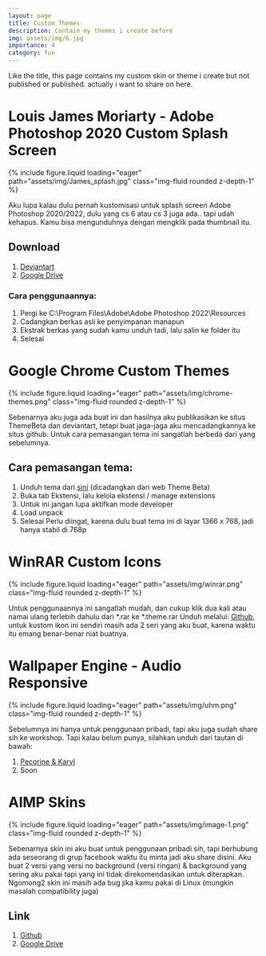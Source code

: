 ```yaml
---
layout: page
title: Custom Themes
description: Contain my themes i create before
img: assets/img/6.jpg
importance: 4
category: fun
---
```


Like the title, this page contains my custom skin or theme i create but not published or published. actually i want to share on here.


# Louis James Moriarty - Adobe Photoshop 2020 Custom Splash Screen

<div class="row mt-3">
    <div class="col-sm mt-3 mt-md-0">
        {% include figure.liquid loading="eager" path="assets/img/James_splash.jpg" class="img-fluid rounded z-depth-1" %}
    </div>
</div>

Aku lupa kalau dulu pernah kustomisasi untuk splash screen Adobe Photoshop 2020/2022, dulu yang cs 6 atau cs 3 juga ada.. tapi udah kehapus. Kamu bisa mengunduhnya dengan mengklik pada thumbnail itu.

## Download
1. [Deviantart](https://www.deviantart.com/gingalibadeidara/art/Louis-James-Moriarty-Splashscreen-Photoshop-2020-876801666)
2. [Google Drive](https://drive.google.com/drive/u/1/folders/1-abujujrVb52g8qDXAXyIvShvO4IbbmB)

### Cara penggunaannya:
1. Pergi ke C:\Program Files\Adobe\Adobe Photoshop 2022\Resources
2. Cadangkan berkas asli ke penyimpanan manapun
3. Ekstrak berkas yang sudah kamu unduh tadi, lalu salin ke folder itu
4. Selesai

# Google Chrome Custom Themes

<div class="row mt-3">
    <div class="col-sm mt-3 mt-md-0">
        {% include figure.liquid loading="eager" path="assets/img/chrome-themes.png" class="img-fluid rounded z-depth-1" %}
    </div>
</div>

Sebenarnya aku juga ada buat ini dan hasilnya aku publikasikan ke situs ThemeBeta dan deviantart, tetapi buat jaga-jaga aku mencadangkannya ke situs github. Untuk cara pemasangan tema ini sangatlah berbeda dari yang sebelumnya.

## Cara pemasangan tema:
1. Unduh tema dari [sini](https://github.com/naturbrilian/Chrome-Themes) (dicadangkan dari web Theme Beta)
2. Buka tab Ekstensi, lalu kelola ekstensi / manage extensions
3. Untuk ini jangan lupa aktifkan mode developer
4. Load unpack
5. Selesai Perlu diingat, karena dulu buat tema ini di layar 1366 x 768, jadi hanya stabil di 768p

# WinRAR Custom Icons

<div class="row mt-3">
    <div class="col-sm mt-3 mt-md-0">
        {% include figure.liquid loading="eager" path="assets/img/winrar.png" class="img-fluid rounded z-depth-1" %}
    </div>
</div>

Untuk penggunaannya ini sangatlah mudah, dan cukup klik dua kali atau namai ulang terlebih dahulu dari *.rar ke *.theme.rar Unduh melalui: [Github](https://github.com/naturbrilian/Winrar-Custom-Themes), untuk kustom ikon ini sendiri masih ada 2 seri yang aku buat, karena waktu itu emang benar-benar niat buatnya.

# Wallpaper Engine - Audio Responsive

<div class="row mt-3">
    <div class="col-sm mt-3 mt-md-0">
        {% include figure.liquid loading="eager" path="assets/img/uhm.png" class="img-fluid rounded z-depth-1" %}
    </div>
</div>

Sebelumnya ini hanya untuk penggunaan pribadi, tapi aku juga sudah share sih ke workshop. Tapi kalau belum punya, silahkan unduh dari tautan di bawah:
1. [Pecorine & Karyl](https://drive.google.com/file/d/1l0JJamDQ1sPOakoy23BIMcE-TBSbmy53/view)
2. Soon

# AIMP Skins

<div class="row mt-3">
    <div class="col-sm mt-3 mt-md-0">
        {% include figure.liquid loading="eager" path="assets/img/image-1.png" class="img-fluid rounded z-depth-1" %}
    </div>
</div>

Sebenarnya skin ini aku buat untuk penggunaan pribadi sih, tapi berhubung ada seseorang di grup facebook waktu itu minta jadi aku share disini. Aku buat 2 versi yang versi no background (versi ringan) & background yang sering aku pakai tapi yang ini tidak direkomendasikan untuk diterapkan. Ngomong2 skin ini masih ada bug jika kamu pakai di Linux (mungkin masalah compatibility juga)

## Link
1. [Github](https://github.com/naturbrilian/Nanako-Skins)
2. [Google Drive](https://drive.google.com/drive/u/1/folders/16dpxIdAeatFxV7H84m0azC7aieNLpvB_)
